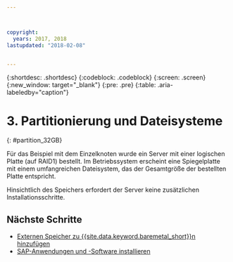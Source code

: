 ```yaml
---



copyright:
  years: 2017, 2018
lastupdated: "2018-02-08"


---
```


{:shortdesc: .shortdesc}
{:codeblock: .codeblock}
{:screen: .screen}
{:new_window: target="_blank"}
{:pre: .pre}
{:table: .aria-labeledby="caption"}

# 3. Partitionierung und Dateisysteme
{: #partition_32GB}

Für das Beispiel mit dem Einzelknoten wurde ein Server mit einer logischen Platte (auf RAID1) bestellt. Im Betriebssystem erscheint eine Spiegelplatte mit einem umfangreichen Dateisystem, das der Gesamtgröße der bestellten Platte entspricht.

Hinsichtlich des Speichers erfordert der Server keine zusätzlichen Installationsschritte.

## Nächste Schritte

  * [Externen Speicher zu {{site.data.keyword.baremetal_short}}n hinzufügen](/docs/infrastructure/sap-netweaver-ms-qrg/ms-provisioning-external-storage-to-your-server.html)
  * [SAP-Anwendungen und -Software installieren](/docs/infrastructure/sap-netweaver-ms-qrg/ms-installing-your-SAP-landscape.html)
